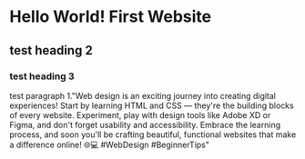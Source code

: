 
<html>
<head>
    <meta charset='utf-8'>
    <meta http-equiv='X-UA-Compatible' content='IE=edge'>
    <title>Hello World!</title>
    <meta name='viewport' content='width=device-width, initial-scale=1'>
    <link rel='stylesheet' type='text/css' media='screen' href='main.css'>
    <script src='main.js'></script>
</head>
<h1>Hello World! First Website</h1>
  <h2>test heading 2</h2>
    <h3>test heading 3</h3>
    <p>test paragraph 1."Web design is an exciting journey into creating digital experiences! Start by learning HTML and CSS — they're the building blocks of every website. Experiment, play with design tools like Adobe XD or Figma, and don't forget usability and accessibility. Embrace the learning process, and soon you'll be crafting beautiful, functional websites that make a difference online! 🌐💻 #WebDesign #BeginnerTips"</p>

<body>
    
</body>
</html>
